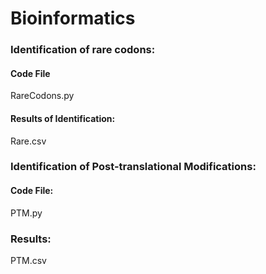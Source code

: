 # Bioinformatics
### Identification of rare codons: 
#### Code File
RareCodons.py
#### Results of Identification:
Rare.csv
### Identification of Post-translational Modifications:
#### Code File:
PTM.py
### Results:
PTM.csv
